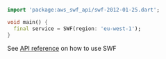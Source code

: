 ```dart
import 'package:aws_swf_api/swf-2012-01-25.dart';

void main() {
  final service = SWF(region: 'eu-west-1');
}
```

See [API reference](https://pub.dev/documentation/aws_swf_api/latest/swf-2012-01-25/SWF-class.html) on how to use SWF
